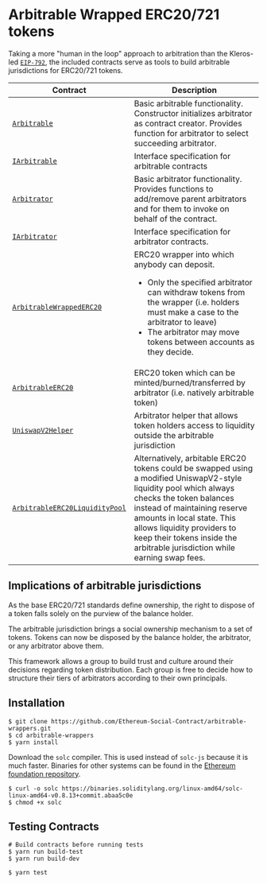 # Arbitrable Wrapped ERC20/721 tokens

Taking a more "human in the loop" approach to arbitration than the Kleros-led [`EIP-792`](https://github.com/ethereum/EIPs/issues/792), the included contracts serve as tools to build arbitrable jurisdictions for ERC20/721 tokens.

Contract | Description
---------|----------------------------
[`Arbitrable`](contracts/Arbitrable.sol) | Basic arbitrable functionality. Constructor initializes arbitrator as contract creator. Provides function for arbitrator to select succeeding arbitrator.
[`IArbitrable`](contracts/IArbitrable.sol) | Interface specification for arbitrable contracts
[`Arbitrator`](contracts/Arbitrator.sol) | Basic arbitrator functionality. Provides functions to add/remove parent arbitrators and for them to invoke on behalf of the contract.
[`IArbitrator`](contracts/IArbitrator.sol) | Interface specification for arbitrator contracts.
[`ArbitrableWrappedERC20`](contracts/ArbitrableWrappedERC20.sol) | ERC20 wrapper into which anybody can deposit.<ul><li>Only the specified arbitrator can withdraw tokens from the wrapper (i.e. holders must make a case to the arbitrator to leave)</li><li>The arbitrator may move tokens between accounts as they decide.</li>
[`ArbitrableERC20`](contracts/ArbitrableERC20.sol) | ERC20 token which can be minted/burned/transferred by arbitrator (i.e. natively arbitrable token)
[`UniswapV2Helper`](contracts/UniswapV2Helper.sol) | Arbitrator helper that allows token holders access to liquidity outside the arbitrable jurisdiction
[`ArbitrableERC20LiquidityPool`](contracts/ArbitrableERC20LiquidityPool.sol) | Alternatively, arbitable ERC20 tokens could be swapped using a modified UniswapV2-style liquidity pool which always checks the token balances instead of maintaining reserve amounts in local state. This allows liquidity providers to keep their tokens inside the arbitrable jurisdiction while earning swap fees.

## Implications of arbitrable jurisdictions

As the base ERC20/721 standards define ownership, the right to dispose of a token falls solely on the purview of the balance holder.

The arbitrable jurisdiction brings a social ownership mechanism to a set of tokens. Tokens can now be disposed by the balance holder, the arbitrator, or any arbitrator above them.

This framework allows a group to build trust and culture around their decisions regarding token distribution. Each group is free to decide how to structure their tiers of arbitrators according to their own principals.

## Installation

```
$ git clone https://github.com/Ethereum-Social-Contract/arbitrable-wrappers.git
$ cd arbitrable-wrappers
$ yarn install
```

Download the `solc` compiler. This is used instead of `solc-js` because it is much faster. Binaries for other systems can be found in the [Ethereum foundation repository](https://github.com/ethereum/solc-bin/).
```
$ curl -o solc https://binaries.soliditylang.org/linux-amd64/solc-linux-amd64-v0.8.13+commit.abaa5c0e
$ chmod +x solc
```

## Testing Contracts

```
# Build contracts before running tests
$ yarn run build-test
$ yarn run build-dev

$ yarn test
```
